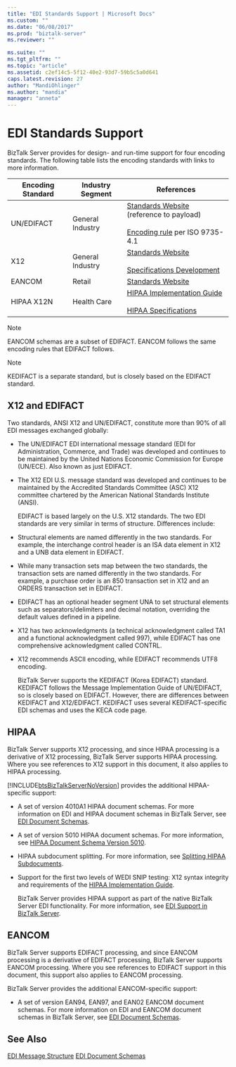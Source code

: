 ```yaml
---
title: "EDI Standards Support | Microsoft Docs"
ms.custom: ""
ms.date: "06/08/2017"
ms.prod: "biztalk-server"
ms.reviewer: ""

ms.suite: ""
ms.tgt_pltfrm: ""
ms.topic: "article"
ms.assetid: c2ef14c5-5f12-40e2-93d7-59b5c5a0d641
caps.latest.revision: 27
author: "MandiOhlinger"
ms.author: "mandia"
manager: "anneta"
---
```

# EDI Standards Support
BizTalk Server provides for design- and run-time support for four encoding standards. The following table lists the encoding standards with links to more information.

|Encoding Standard|Industry Segment|References|
|-----------------------|----------------------|----------------|
|UN/EDIFACT|General Industry|[Standards Website](https://go.microsoft.com/fwlink/?LinkId=77532) (reference to payload)<br /><br /> [Encoding rule](https://go.microsoft.com/fwlink/?LinkId=77534) per ISO 9735-4.1|
|X12|General Industry|[Standards Website](https://go.microsoft.com/fwlink/?LinkID=28673)<br /><br /> [Specifications Development](https://go.microsoft.com/fwlink/?LinkId=77535)|
|EANCOM|Retail|[Standards Website](https://go.microsoft.com/fwlink/?LinkId=92861)|
|HIPAA X12N|Health Care|[HIPAA Implementation Guide](https://go.microsoft.com/fwlink/?LinkId=77541)<br /><br /> [HIPAA Specifications](https://go.microsoft.com/fwlink/?LinkId=77542)|

> [!NOTE]
>  EANCOM schemas are a subset of EDIFACT. EANCOM follows the same encoding rules that EDIFACT follows.

> [!NOTE]
>  KEDIFACT is a separate standard, but is closely based on the EDIFACT standard.

## X12 and EDIFACT
 Two standards, ANSI X12 and UN/EDIFACT, constitute more than 90% of all EDI messages exchanged globally:

- The UN/EDIFACT EDI international message standard (EDI for Administration, Commerce, and Trade) was developed and continues to be maintained by the United Nations Economic Commission for Europe (UN/ECE). Also known as just EDIFACT.

- The X12 EDI U.S. message standard was developed and continues to be maintained by the Accredited Standards Committee (ASC) X12 committee chartered by the American National Standards Institute (ANSI).

  EDIFACT is based largely on the U.S. X12 standards. The two EDI standards are very similar in terms of structure. Differences include:

- Structural elements are named differently in the two standards. For example, the interchange control header is an ISA data element in X12 and a UNB data element in EDIFACT.

- While many transaction sets map between the two standards, the transaction sets are named differently in the two standards. For example, a purchase order is an 850 transaction set in X12 and an ORDERS transaction set in EDIFACT.

- EDIFACT has an optional header segment UNA to set structural elements such as separators/delimiters and decimal notation, overriding the default values defined in a pipeline.

- X12 has two acknowledgments (a technical acknowledgment called TA1 and a functional acknowledgment called 997), while EDIFACT has one comprehensive acknowledgment called CONTRL.

- X12 recommends ASCII encoding, while EDIFACT recommends UTF8 encoding.

  BizTalk Server supports the KEDIFACT (Korea EDIFACT) standard. KEDIFACT follows the Message Implementation Guide of UN/EDIFACT, so is closely based on EDIFACT. However, there are differences between KEDIFACT and X12/EDIFACT. KEDIFACT uses several KEDIFACT-specific EDI schemas and uses the KECA code page.

## HIPAA
 BizTalk Server supports X12 processing, and since HIPAA processing is a derivative of X12 processing, BizTalk Server supports HIPAA processing. Where you see references to X12 support in this document, it also applies to HIPAA processing.

 [!INCLUDE[btsBizTalkServerNoVersion](../includes/btsbiztalkservernoversion-md.md)] provides the additional HIPAA-specific support:

- A set of version 4010A1 HIPAA document schemas. For more information on EDI and HIPAA document schemas in BizTalk Server, see [EDI Document Schemas](../core/edi-document-schemas.md).

- A set of version 5010 HIPAA document schemas. For more information, see [HIPAA Document Schema Version 5010](../core/hipaa-document-schema-version-5010.md).

- HIPAA subdocument splitting. For more information, see [Splitting HIPAA Subdocuments](../core/splitting-hipaa-subdocuments.md).

- Support for the first two levels of WEDI SNIP testing: X12 syntax integrity and requirements of the [HIPAA Implementation Guide](https://go.microsoft.com/fwlink/?LinkId=77541).

  BizTalk Server provides HIPAA support as part of the native BizTalk Server EDI functionality. For more information, see [EDI Support in BizTalk Server](../core/edi-support-in-biztalk-server2.md).

## EANCOM
 BizTalk Server supports EDIFACT processing, and since EANCOM processing is a derivative of EDIFACT processing, BizTalk Server supports EANCOM processing. Where you see references to EDIFACT support in this document, this support also applies to EANCOM processing.

 BizTalk Server provides the additional EANCOM-specific support:

-   A set of version EAN94, EAN97, and EAN02 EANCOM document schemas. For more information on EDI and EANCOM document schemas in BizTalk Server, see [EDI Document Schemas](../core/edi-document-schemas.md).

## See Also
 [EDI Message Structure](../core/edi-message-structure.md)
 [EDI Document Schemas](../core/edi-document-schemas.md)